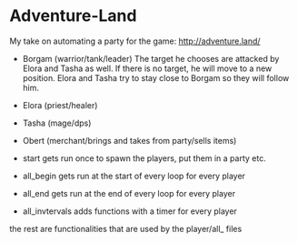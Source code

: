 # Adventure-Land

My take on automating a party for the game: http://adventure.land/

* Borgam (warrior/tank/leader)
The target he chooses are attacked by Elora and Tasha as well.
If there is no target, he will move to a new position.
Elora and Tasha try to stay close to Borgam so they will follow him.
* Elora (priest/healer)
* Tasha (mage/dps)
* Obert (merchant/brings and takes from party/sells items)

* start gets run once to spawn the players, put them in a party etc.

* all_begin gets run at the start of every loop for every player
* all_end gets run at the end of every loop for every player
* all_invtervals adds functions with a timer for every player

the rest are functionalities that are used by the player/all_ files
